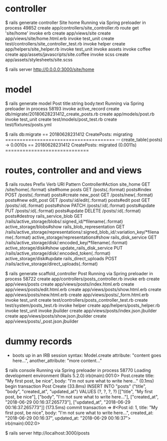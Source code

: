 

# controller
$ rails generate controller Site home
Running via Spring preloader in process 49852
      create  app/controllers/site_controller.rb
       route  get 'site/home'
      invoke  erb
      create    app/views/site
      create    app/views/site/home.html.erb
      invoke  test_unit
      create    test/controllers/site_controller_test.rb
      invoke  helper
      create    app/helpers/site_helper.rb
      invoke    test_unit
      invoke  assets
      invoke    coffee
      create      app/assets/javascripts/site.coffee
      invoke    scss
      create      app/assets/stylesheets/site.scss


$ rails server
      http://0.0.0.0:3000/site/home


# model
$ rails generate model Post title:string body:text
Running via Spring preloader in process 58193
      invoke  active_record
      create    db/migrate/20180628231412_create_posts.rb
      create    app/models/post.rb
      invoke    test_unit
      create      test/models/post_test.rb
      create      test/fixtures/posts.yml


$ rails db:migrate
== 20180628231412 CreatePosts: migrating ======================================
-- create_table(:posts)
   -> 0.0010s
== 20180628231412 CreatePosts: migrated (0.0011s) =============================



# routes, controller and and views
$ rails routes
                   Prefix Verb   URI Pattern                                                                              Controller#Action
                site_home GET    /site/home(.:format)                                                                     site#home
                    posts GET    /posts(.:format)                                                                         posts#index
                          POST   /posts(.:format)                                                                         posts#create
                 new_post GET    /posts/new(.:format)                                                                     posts#new
                edit_post GET    /posts/:id/edit(.:format)                                                                posts#edit
                     post GET    /posts/:id(.:format)                                                                     posts#show
                          PATCH  /posts/:id(.:format)                                                                     posts#update
                          PUT    /posts/:id(.:format)                                                                     posts#update
                          DELETE /posts/:id(.:format)                                                                     posts#destroy
       rails_service_blob GET    /rails/active_storage/blobs/:signed_id/*filename(.:format)                               active_storage/blobs#show
rails_blob_representation GET    /rails/active_storage/representations/:signed_blob_id/:variation_key/*filename(.:format) active_storage/representations#show
       rails_disk_service GET    /rails/active_storage/disk/:encoded_key/*filename(.:format)                              active_storage/disk#show
update_rails_disk_service PUT    /rails/active_storage/disk/:encoded_token(.:format)                                      active_storage/disk#update
     rails_direct_uploads POST   /rails/active_storage/direct_uploads(.:format)

$ rails generate scaffold_controller Post
Running via Spring preloader in process 58722
      create  app/controllers/posts_controller.rb
      invoke  erb
      create    app/views/posts
      create    app/views/posts/index.html.erb
      create    app/views/posts/edit.html.erb
      create    app/views/posts/show.html.erb
      create    app/views/posts/new.html.erb
      create    app/views/posts/_form.html.erb
      invoke  test_unit
      create    test/controllers/posts_controller_test.rb
      create    test/system/posts_test.rb
      invoke  helper
      create    app/helpers/posts_helper.rb
      invoke    test_unit
      invoke  jbuilder
      create    app/views/posts/index.json.jbuilder
      create    app/views/posts/show.json.jbuilder
      create    app/views/posts/_post.json.jbuilder


# dummy records
- boots up in an IRB session
syntax:
Model.create attribute: "content goes here...", another_attribute: "more content..."

$ rails console
Running via Spring preloader in process 58770
Loading development environment (Rails 5.2.0)
irb(main):001:0> Post.create title: "My first post, be nice", body: "I'm not sure what to write here..."
   (0.1ms)  begin transaction
  Post Create (33.8ms)  INSERT INTO "posts" ("title", "body", "created_at", "updated_at") VALUES (?, ?, ?, ?)  [["title", "My first post, be nice"], ["body", "I'm not sure what to write here..."], ["created_at", "2018-06-29 00:16:37.265773"], ["updated_at", "2018-06-29 00:16:37.265773"]]
   (173.5ms)  commit transaction
=> #<Post id: 1, title: "My first post, be nice", body: "I'm not sure what to write here...", created_at: "2018-06-29 00:16:37", updated_at: "2018-06-29 00:16:37">
irb(main):002:0>


$ rails server
      http://localhost:3000/posts









